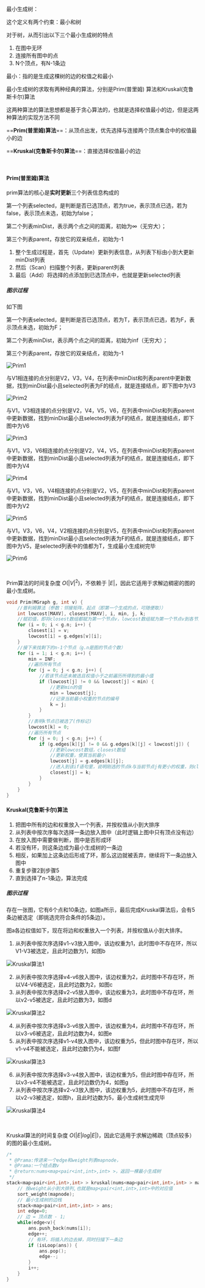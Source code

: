 最小生成树：

这个定义有两个约束：最小和树

对于树，从而引出以下三个最小生成树的特点

1. 在图中无环
2. 连接所有图中的点
3. N个顶点，有N-1条边

最小：指的是生成这棵树的边的权值之和最小

最小生成树的求取有两种经典的算法，分别是Prim(普里姆) 算法和Kruskal(克鲁斯卡尔)算法

这两种算法的算法思想都是基于贪心算法的，也就是选择权值最小的边，但是这两种算法的实现方法不同

==**Prim(普里姆)算法**==：从顶点出发，优先选择与连接两个顶点集合中的权值最小的边

==**Kruskal(克鲁斯卡尔)算法**==：直接选择权值最小的边

<br>

#### Prim(普里姆)算法

prim算法的核心是**实时更新**三个列表信息构成的

第一个列表selected，是判断是否已选顶点，若为true，表示顶点已选，若为false，表示顶点未选，初始为false；

第二个列表minDist，表示两个点之间的距离，初始为∞（无穷大）；

第三个列表parent，存放它的双亲结点，初始为-1

1. 整个生成过程是，首先（Update）更新列表信息，从列表下标由小到大更新minDist列表
2. 然后（Scan）扫描整个列表，更新parent列表
3. 最后（Add）将选择的点添加到已选顶点中，也就是更新selected列表

##### 图示过程

如下图

第一个列表selected，是判断是否已选顶点，若为T，表示顶点已选，若为F，表示顶点未选，初始为F；

第二个列表minDist，表示两个点之间的距离，初始为inf（无穷大）；

第三个列表parent，存放它的双亲结点，初始为-1

![Prim1](pic/Prim1.png)

与V1相连接的点分别是V2，V3，V4，在列表中minDist和列表parent中更新数据，找到minDist最小且selected列表为F的结点，就是连接结点，即下图中为V3

![Prim2](pic/Prim2.png)

与V1，V3相连接的点分别是V2，V4，V5，V6，在列表中minDist和列表parent中更新数据，找到minDist最小且selected列表为F的结点，就是连接结点，即下图中为V6

![Prim3](pic/Prim3.png)

与V1，V3，V6相连接的点分别是V2，V4，V5，在列表中minDist和列表parent中更新数据，找到minDist最小且selected列表为F的结点，就是连接结点，即下图中为V4

![Prim4](pic/Prim4.png)

与V1，V3，V6，V4相连接的点分别是V2，V5，在列表中minDist和列表parent中更新数据，找到minDist最小且selected列表为F的结点，就是连接结点，即下图中为V2

![Prim5](pic/Prim5.png)

与V1，V3，V6，V4，V2相连接的点分别是V5，在列表中minDist和列表parent中更新数据，找到minDist最小且selected列表为F的结点，就是连接结点，即下图中为V5，是selected列表中的值都为T，生成最小生成树完毕

![Prim6](pic/Prim6.png)

<br>

Prim算法的时间复杂度 $O(|V|^2)$，不依赖于 $|E|$，因此它适用于求解边稠密的图的最小生成树。

```c++
void Prim(MGraph g, int v) {
    //普利姆算法（参数：邻接矩阵，起点（即第一个生成的点，可随便取））
	int lowcost[MAXV], closest[MAXV], i, min, j, k;
 	//赋初值，即将closest数组都赋为第一个节点v，lowcost数组赋为第一个节点v到各节点的权重
	for (i = 0; i < g.n; i++) {
		closest[i] = v;
		lowcost[i] = g.edges[v][i];
	}
    //接下来找剩下的n-1个节点（g.n是图的节点个数）
	for (i = 1; i < g.n; i++) {
		min = INF;
        //遍历所有节点
		for (j = 0; j < g.n; j++) {
			//若该节点还未被选且权值小于之前遍历所得到的最小值
			if (lowcost[j] != 0 && lowcost[j] < min) { 
                //更新min的值
				min = lowcost[j];
                //记录当前最小权重的节点的编号
				k = j;
			}
		}
        //表明k节点已被选了(作标记)
		lowcost[k] = 0;
        //遍历所有节点
		for (j = 0; j < g.n; j++) {
			if (g.edges[k][j] != 0 && g.edges[k][j] < lowcost[j]) {
				//更新lowcost数组，closest数组
                //更新权重，使其当前最小
				lowcost[j] = g.edges[k][j];
                //进入到该if语句里，说明刚选的节点k与当前节点j有更小的权重，则closest[j]的被连接节点需作修改为k
				closest[j] = k;
			}
		}
	}
}
```



#### Kruskal(克鲁斯卡尔)算法

1. 把图中所有的边和权重放入一个列表，并按权值从小到大排序
2. 从列表中按次序每次选择一条边放入图中（此时逻辑上图中只有顶点没有边）
3. 在放入图中需要做判断，图中是否形成环
4. 若没有环，则这条边成为最小生成树的一条边
5. 相反，如果加上这条边后形成了环，那么这边就被丢弃，继续将下一条边放入图中
6. 重复步骤2到步骤5
7. 直到选择了n-1条边，算法完成



##### 图示过程

存在一张图，它有6个点和10条边，如图a所示，最后完成Kruskal算法后，会有5条边被选定（即挑选完符合条件的5条边）。

图a各边权值如下，现在将边和权重放入一个列表，并按权值从小到大排序。

1. 从列表中按次序选择v1-v3放入图中，该边权重为1，此时图中不存在环，所以V1-V3被选定，且此时边数为1，如图b

![Kruskal算法1](pic/Kruskal算法1.png)

2. 从列表中按次序选择v4-v6放入图中，该边权重为2，此时图中不存在环，所以V4-V6被选定，且此时边数为2，如图c
3. 从列表中按次序选择v2-v5放入图中，该边权重为3，此时图中不存在环，所以v2-v5被选定，且此时边数为3，如图d

![Kruskal算法2](pic/Kruskal算法2.png)

4. 从列表中按次序选择v3-v6放入图中，该边权重为4，此时图中不存在环，所以v3-v6被选定，且此时边数为4，如图e
5. 从列表中按次序选择v1-v4放入图中，该边权重为5，但此时图中存在环，所以v1-v4不能被选定，且此时边数仍为4，如图f

![Kruskal算法3](pic/Kruskal算法3.png)

6. 从列表中按次序选择v3-v4放入图中，该边权重为5，但此时图中存在环，所以v3-v4不能被选定，且此时边数仍为4，如图g
7. 从列表中按次序选择v2-v3放入图中，该边权重为5，此时图中不存在环，所以v2-v3被选定，如图h，且此时边数为5，最小生成树生成完毕

![Kruskal算法4](pic/Kruskal算法4.png)

<br>

Kruskal算法的时间复杂度 $O(|E|log|E|)$，因此它适用于求解边稀疏（顶点较多）的图的最小生成树。

```C++
/*
 * @Prama:传进来一个edge和weight列表mapnode，
 * @Prama:一个结点数v
 * @return:nums<map<pair<int,int>,int> >，返回一棵最小生成树
 */
stack<map<pair<int,int>,int> > kruskal(nums<map<pair<int,int>,int> > mapnode, int v){
    // 按weight从小到大排列,也就是map<pair<int,int>,int>中的对应值
	sort_weight(mapnode);
    // 最小生成树的边栈
    stack<map<pair<int,int>,int> > ans; 	
    int edge=0;
    // 边 = 顶点数 - 1;
    while(edge<v){
        ans.push_back(nums[i]);
        edge++;
        // 有环，将插入的边去掉，同时扫描下一条边
        if (isLoop(ans)) {
            ans.pop();
            edge--;
        }
        i++;
    }
}
```

